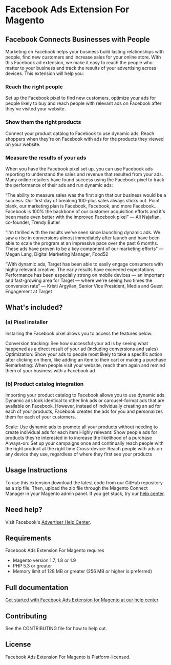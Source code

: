 
# Facebook Ads Extension For Magento

## Facebook Connects Businesses with People

Marketing on Facebook helps your business build lasting relationships with people, find new customers and increase sales for your online store. With this Facebook ad extension, we make it easy to reach the people who matter to your business and track the results of your advertising across devices. This extension will help you:

### Reach the right people
Set up the Facebook pixel to find new customers, optimize your ads for people likely to buy and reach people with relevant ads on Facebook after they've visited your website.

### Show them the right products
Connect your product catalog to Facebook to use dynamic ads. Reach shoppers when they're on Facebook with ads for the products they viewed on your website.

### Measure the results of your ads
When you have the Facebook pixel set up, you can use Facebook ads reporting to understand the sales and revenue that resulted from your ads.
Many online retailers have found success using the Facebook pixel to track the performance of their ads and run dynamic ads:

“The ability to measure sales was the first sign that our business would be a success. Our first day of breaking 100-plus sales always sticks out. Point blank, our marketing plan is Facebook, Facebook, and more Facebook... Facebook is 100% the backbone of our customer acquisition efforts and it's been made even better with the improved Facebook pixel” — Ali Najafian, co-founder, Trendy Butler

“I'm thrilled with the results we've seen since launching dynamic ads. We saw a rise in conversions almost immediately after launch and have been able to scale the program at an impressive pace over the past 6 months. These ads have proven to be a key component of our marketing efforts” — Megan Lang, Digital Marketing Manager, Food52

“With dynamic ads, Target has been able to easily engage consumers with highly relevant creative. The early results have exceeded expectations. Performance has been especially strong on mobile devices — an important and fast-growing area for Target — where we're seeing two times the conversion rate” — Kristi Argyilan, Senior Vice President, Media and Guest Engagement at Target

## What's included?

### (a) Pixel installer
Installing the Facebook pixel allows you to access the features below:

Conversion tracking: See how successful your ad is by seeing what happened as a direct result of your ad (including conversions and sales)
Optimization: Show your ads to people most likely to take a specific action after clicking on them, like adding an item to their cart or making a purchase
Remarketing: When people visit your website, reach them again and remind them of your business with a Facebook ad

### (b) Product catalog integration
Importing your product catalog to Facebook allows you to use dynamic ads. Dynamic ads look identical to other link ads or carousel-format ads that are available on Facebook. However, instead of individually creating an ad for each of your products, Facebook creates the ads for you and personalizes them for each of your customers.

Scale: Use dynamic ads to promote all your products without needing to create individual ads for each item
Highly relevant: Show people ads for products they're interested in to increase the likelihood of a purchase
Always-on: Set up your campaigns once and continually reach people with the right product at the right time
Cross-device: Reach people with ads on any device they use, regardless of where they first see your products


## Usage Instructions

To use this extension download the latest code from our GitHub repository as a zip file.
Then, upload the zip file through the Magento Connect Manager in your Magento admin panel.
If you get stuck, try our [help center](https://www.facebook.com/business/help/532749253576163).

## Need help?

Visit Facebook's [Advertiser Help Center](https://www.facebook.com/business/help/532749253576163).

## Requirements

Facebook Ads Extension For Magento requires
* Magento version 1.7, 1.8 or 1.9
* PHP 5.3 or greater
* Memory limit of 128 MB or greater (256 MB or higher is preferred)

## Full documentation

[Get started with Facebook Ads Extension for Magento at our help center](https://www.facebook.com/business/help/532749253576163)

## Contributing

See the CONTRIBUTING file for how to help out.

## License

Facebook Ads Extension For Magento is Platform-licensed.
